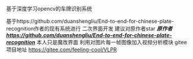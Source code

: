 基于深度学习opencv的车牌识别系统


基于https://github.com/duanshengliu/End-to-end-for-chinese-plate-recognition作者的现有系统进行
二次界面开发
建议对原作者star
***原作者 https://github.com/duanshengliu/End-to-end-for-chinese-plate-recognition***
本人只是魔改界面
利用对图片每一帧图像加入视频分析模块
gitee 项目地址 https://gitee.com/feeling-cool/VLPR
